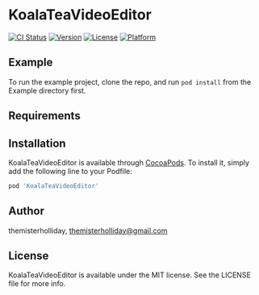 # KoalaTeaVideoEditor

[![CI Status](https://img.shields.io/travis/themisterholliday/KoalaTeaVideoEditor.svg?style=flat)](https://travis-ci.org/themisterholliday/KoalaTeaVideoEditor)
[![Version](https://img.shields.io/cocoapods/v/KoalaTeaVideoEditor.svg?style=flat)](https://cocoapods.org/pods/KoalaTeaVideoEditor)
[![License](https://img.shields.io/cocoapods/l/KoalaTeaVideoEditor.svg?style=flat)](https://cocoapods.org/pods/KoalaTeaVideoEditor)
[![Platform](https://img.shields.io/cocoapods/p/KoalaTeaVideoEditor.svg?style=flat)](https://cocoapods.org/pods/KoalaTeaVideoEditor)

## Example

To run the example project, clone the repo, and run `pod install` from the Example directory first.

## Requirements

## Installation

KoalaTeaVideoEditor is available through [CocoaPods](https://cocoapods.org). To install
it, simply add the following line to your Podfile:

```ruby
pod 'KoalaTeaVideoEditor'
```

## Author

themisterholliday, themisterholliday@gmail.com

## License

KoalaTeaVideoEditor is available under the MIT license. See the LICENSE file for more info.

